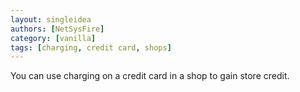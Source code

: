 ```yaml
---
layout: singleidea
authors: [NetSysFire]
category: [vanilla]
tags: [charging, credit card, shops]
---
```

You can use charging on a credit card in a shop to gain store credit.
